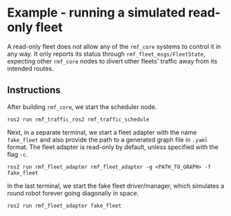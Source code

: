 # Example - running a simulated read-only fleet

A read-only fleet does not allow any of the `rmf_core` systems to control it in any way. It only reports its status through `rmf_fleet_msgs/FleetState`, expecting other `rmf_core` nodes to divert other fleets' traffic away from its intended routes.

## Instructions

After building `rmf_core`, we start the scheduler node.

```
ros2 run rmf_traffic_ros2 rmf_traffic_schedule
```

Next, in a separate terminal, we start a fleet adapter with the name `fake_fleet` and also provide the path to a generated graph file in `.yaml` format. The fleet adapter is read-only by default, unless specified with the flag `-c`.

```
ros2 run rmf_fleet_adapter rmf_fleet_adapter -g <PATH_TO_GRAPH> -f fake_fleet
```

In the last terminal, we start the fake fleet driver/manager, which simulates a round robot forever going diagonally in space.

```
ros2 run rmf_fleet_adapter fake_fleet
```
